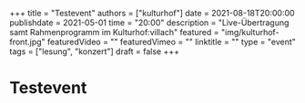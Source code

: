 +++
title = "Testevent"
authors = ["kulturhof"]
date = 2021-08-18T20:00:00
publishdate = 2021-05-01
time = "20:00"
description = "Live-Übertragung samt Rahmenprogramm im Kulturhof:villach"
featured = "img/kulturhof-front.jpg"
featuredVideo = ""
featuredVimeo = ""
linktitle = ""
type = "event"
tags = ["lesung", "konzert"]
draft = false
+++

# Testevent

